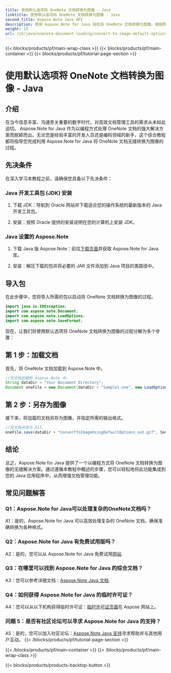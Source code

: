 ```yaml
---
title: 使用默认选项将 OneNote 文档转换为图像 - Java
linktitle: 使用默认选项将 OneNote 文档转换为图像 - Java
second_title: Aspose.Note Java API
description: 使用 Aspose.Note for Java 轻松将 OneNote 文档转换为图像。请按照此分步教程进行无缝集成。
weight: 15
url: /zh/java/onenote-document-loading/convert-to-image-default-options/
---
```


{{< blocks/products/pf/main-wrap-class >}}
{{< blocks/products/pf/main-container >}}
{{< blocks/products/pf/tutorial-page-section >}}

# 使用默认选项将 OneNote 文档转换为图像 - Java

## 介绍

在当今信息丰富、沟通至关重要的数字时代，对高效文档管理工具的需求从未如此迫切。 Aspose.Note for Java 作为以编程方式处理 OneNote 文档的强大解决方案而脱颖而出。无论您是经验丰富的开发人员还是编码领域的新手，这个综合教程都将指导您完成利用 Aspose.Note for Java 将 OneNote 文档无缝转换为图像的过程。

## 先决条件

在深入学习本教程之前，请确保您具备以下先决条件：

### Java 开发工具包 (JDK) 安装

1. 下载 JDK：导航到 Oracle 网站并下载适合您的操作系统的最新版本的 Java 开发工具包。
   
2. 安装：按照 Oracle 提供的安装说明在您的计算机上安装 JDK。

### Java 设置的 Aspose.Note

1. 下载 Java 版 Aspose.Note：前往[下载页面](https://releases.aspose.com/note/java/)并获取 Aspose.Note for Java 库。
   
2. 安装：解压下载的包并将必要的 JAR 文件添加到 Java 项目的类路径中。

## 导入包

在此步骤中，您将导入所需的包以启动将 OneNote 文档转换为图像的过程。

```java
import java.io.IOException;
import com.aspose.note.Document;
import com.aspose.note.LoadOptions;
import com.aspose.note.SaveFormat;
```

现在，让我们将使用默认选项将 OneNote 文档转换为图像的过程分解为多个步骤：

## 第 1 步：加载文档

首先，将 OneNote 文档加载到 Aspose.Note 中。

```java
//将文档加载到 Aspose.Note 中。
String dataDir = "Your Document Directory";
Document oneFile = new Document(dataDir + "Sample1.one", new LoadOptions());
```

## 第 2 步：另存为图像

接下来，将加载的文档另存为图像，并指定所需的输出格式。

```java
//将文档另存为 Gif。
oneFile.save(dataDir + "ConvertToImageUsingDefaultOptions_out.gif", SaveFormat.Gif);
```

## 结论

总之，Aspose.Note for Java 提供了一个以编程方式将 OneNote 文档转换为图像的无缝解决方案。通过遵循本教程中概述的步骤，您可以轻松地将此功能集成到您的 Java 应用程序中，从而增强文档管理功能。

## 常见问题解答

### Q1：Aspose.Note for Java可以处理复杂的OneNote文档吗？

A1：是的，Aspose.Note for Java 可以高效处理复杂的 OneNote 文档，确保准确转换为各种格式。

### Q2：Aspose.Note for Java 有免费试用版吗？

 A2：是的，您可以从 Aspose.Note for Java 免费试用[网站](https://releases.aspose.com/).

### Q3：在哪里可以找到 Aspose.Note for Java 的综合文档？

 A3：您可以参考详细文档：[Aspose.Note Java 文档](https://reference.aspose.com/note/java/).

### Q4：如何获得 Aspose.Note for Java 的临时许可证？

 A4：您可以从以下机构获得临时许可证：[临时许可证页面](https://purchase.aspose.com/temporary-license/)在 Aspose 网站上。

### 问题 5：是否有社区论坛可以寻求 Aspose.Note for Java 的支持？

 A5：是的，您可以加入社区论坛：[Aspose.Note Java 支持](https://forum.aspose.com/c/note/28)寻求帮助并与其他用户互动。
{{< /blocks/products/pf/tutorial-page-section >}}

{{< /blocks/products/pf/main-container >}}
{{< /blocks/products/pf/main-wrap-class >}}

{{< blocks/products/products-backtop-button >}}
